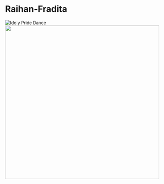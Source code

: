 # Raihan-Fradita
![Idoly Pride Dance](https://media.tenor.com/images/8e9d5e1c1e4e5b8e2b3c4f1e4e5e8e9d/tenor.gif)
<img src="https://media.tenor.com/images/8e9d5e1c1e4e5b8e2b3c4f1e4e5e8e9d/tenor.gif" width="500" />
